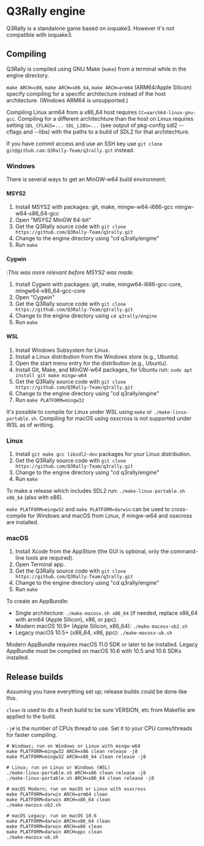 Q3Rally engine
==============

Q3Rally is a standalone game based on ioquake3. However it's not compatible with ioquake3.

## Compiling
Q3Rally is compiled using GNU Make (`make`) from a terminal while in the engine directory.

`make ARCH=x86`, `make ARCH=x86_64`, `make ARCH=arm64` (ARM64/Apple Silicon) specify compiling for a specific architecture instead of the host architecture. (Windows ARM64 is unsupported.)

Compiling Linux arm64 from a x86\_64 host requires `CC=aarch64-linux-gnu-gcc`. Compiling for a different architechture than the host on Linux requires setting `SDL_CFLAGS=... SDL_LIBS=...` (see output of pkg-config sdl2 --cflags and --libs) with the paths to a build of SDL2 for that architechture.

If you have commit access and use an SSH key use `git clone git@github.com:Q3Rally-Team/q3rally.git` instead.

### Windows
There is several ways to get an MinGW-w64 build environment.

#### MSYS2
1. Install MSYS2 with packages: git, make, mingw-w64-i686-gcc mingw-w64-x86_64-gcc
2. Open "MSYS2 MinGW 64-bit"
3. Get the Q3Rally source code with `git clone https://github.com/Q3Rally-Team/q3rally.git`
4. Change to the engine directory using "cd q3rally/engine"
5. Run `make`

#### Cygwin
:_This was more relevant before MSYS2 was made._
1. Install Cygwin with packages: git, make, mingw64-i686-gcc-core, mingw64-x86_64-gcc-core
2. Open "Cygwin"
3. Get the Q3Rally source code with `git clone https://github.com/Q3Rally-Team/q3rally.git`
4. Change to the engine directory using `cd q3rally/engine`
5. Run `make`

#### WSL
1. Install Windows Subsystem for Linux.
2. Install a Linux distribution from the Windows store (e.g., Ubuntu).
3. Open the start menu entry for the distribution (e.g., Ubuntu).
4. Install Git, Make, and MinGW-w64 packages, for Ubuntu run: `sudo apt install git make mingw-w64`
5. Get the Q3Rally source code with `git clone https://github.com/Q3Rally-Team/q3rally.git`
6. Change to the engine directory using "cd q3rally/engine"
7. Run `make PLATFORM=mingw32`

It's possible to compile for Linux under WSL using `make` or `./make-linux-portable.sh`. Compiling for macOS using osxcross is not supported under WSL as of writting.

### Linux
1. Install `git make gcc libsdl2-dev` packages for your Linux distribution.
2. Get the Q3Rally source code with `git clone https://github.com/Q3Rally-Team/q3rally.git`
3. Change to the engine directory using "cd q3rally/engine"
4. Run `make`

To make a release which includes SDL2 run: `./make-linux-portable.sh x86_64` (also with x86).

`make PLATFORM=mingw32` and `make PLATFORM=darwin` can be used to cross-compile for Windows and macOS from Linux, if mingw-w64 and osxcross are installed.

### macOS
1. Install Xcode from the AppStore (the GUI is optional, only the command-line tools are required).
2. Open Terminal app.
3. Get the Q3Rally source code with `git clone https://github.com/Q3Rally-Team/q3rally.git`
4. Change to the engine directory using "cd q3rally/engine"
5. Run `make`

To create an AppBundle:
* Single architecture: `./make-macosx.sh x86_64` (if needed, replace x86\_64 with arm64 (Apple Silicon), x86, or ppc).
* Modern macOS 10.9+ (Apple Silicon, x86_64): `./make-macosx-ub2.sh`
* Legacy macOS 10.5+ (x86_64, x86, ppc): `./make-macosx-ub.sh`

Modern AppBundle requires macOS 11.0 SDK or later to be installed. Legacy AppBundle must be compiled on macOS 10.6 with 10.5 and 10.6 SDKs installed.

## Release builds
Assuming you have everything set up; release builds could be done like this.

`clean` is used to do a fresh build to be sure VERSION, etc from Makefile are applied to the build.

`-j#` is the number of CPUs thread to use. Set it to your CPU cores/threads for faster compiling.

```
# Windows; run on Windows or Linux with mingw-w64
make PLATFORM=mingw32 ARCH=x86 clean release -j8
make PLATFORM=mingw32 ARCH=x86_64 clean release -j8

# Linux; run on Linux or Windows (WSL)
./make-linux-portable.sh ARCH=x86 clean release -j8
./make-linux-portable.sh ARCH=x86_64 clean release -j8

# macOS Modern; run on macOS or Linux with osxcross
make PLATFORM=darwin ARCH=arm64 clean
make PLATFORM=darwin ARCH=x86_64 clean
./make-macosx-ub2.sh

# macOS Legacy: run on macOS 10.6
make PLATFORM=darwin ARCH=x86_64 clean
make PLATFORM=darwin ARCH=x86 clean
make PLATFORM=darwin ARCH=ppc clean
./make-macosx-ub.sh
```
